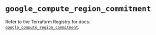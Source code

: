 # `google_compute_region_commitment`

Refer to the Terraform Registry for docs: [`google_compute_region_commitment`](https://registry.terraform.io/providers/hashicorp/google/6.30.0/docs/resources/compute_region_commitment).
